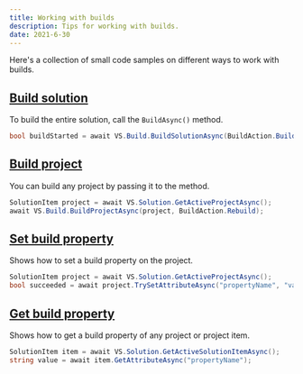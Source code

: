 ```yaml
---
title: Working with builds
description: Tips for working with builds.
date: 2021-6-30
---
```


Here's a collection of small code samples on different ways to work with builds.

## [Build solution](#build-solution)
To build the entire solution, call the `BuildAsync()` method.

```csharp
bool buildStarted = await VS.Build.BuildSolutionAsync(BuildAction.Build);
```

## [Build project](#build-project)
You can build any project by passing it to the method.

```csharp
SolutionItem project = await VS.Solution.GetActiveProjectAsync();
await VS.Build.BuildProjectAsync(project, BuildAction.Rebuild);
```

## [Set build property](#set-build-property)
Shows how to set a build property on the project.

```csharp
SolutionItem project = await VS.Solution.GetActiveProjectAsync();
bool succeeded = await project.TrySetAttributeAsync("propertyName", "value");
```

## [Get build property](#get-build-property)
Shows how to get a build property of any project or project item.

```csharp
SolutionItem item = await VS.Solution.GetActiveSolutionItemAsync();
string value = await item.GetAttributeAsync("propertyName");
```
